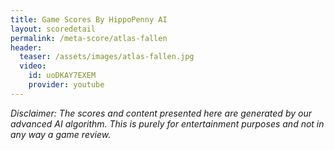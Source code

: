 ```yaml
---
title: Game Scores By HippoPenny AI
layout: scoredetail
permalink: /meta-score/atlas-fallen
header:
  teaser: /assets/images/atlas-fallen.jpg
  video:
    id: uoDKAY7EXEM
    provider: youtube
---
```

*Disclaimer: The scores and content presented here are generated by our advanced AI algorithm. This is purely for entertainment purposes and not in any way a game review.*
